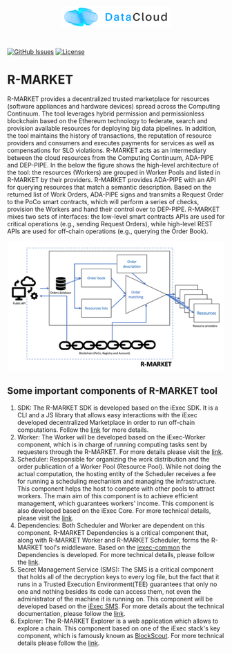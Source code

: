 <p align="center"><img width=50% src="https://raw.githubusercontent.com/DataCloud-project/toolbox/master/docs/img/datacloud_logo.png"></p>&nbsp;

[![GitHub Issues](https://img.shields.io/github/issues/DataCloud-project/R-MARKET.svg)](https://github.com/DataCloud-project/R-MARKET/issues)
[![License](https://img.shields.io/badge/license-Apache2.0-blue.svg)](https://opensource.org/licenses/Apache-2.0)

# R-MARKET

R-MARKET provides a decentralized trusted marketplace for resources (software appliances and hardware devices) spread across the Computing Continuum. The tool leverages hybrid permission and permissionless blockchain based on the Ethereum technology to federate, search and provision available resources for deploying big data pipelines. In addition, the tool maintains the history of transactions, the reputation of resource providers and consumers and executes payments for services as well as compensations for SLO violations.
R-MARKET acts as an intermediary between the cloud resources from the Computing Continuum, ADA-PIPE and DEP-PIPE. In the below the figure shows the high-level architecture of the tool: the resources (Workers) are grouped in Worker Pools and listed in R-MARKET by their providers. R-MARKET provides ADA-PIPE with an API for querying resources that match a semantic description. Based on the returned list of Work Orders, ADA-PIPE signs and transmits a Request Order to the PoCo smart contracts, which will perform a series of checks, provision the Workers and hand their control over to DEP-PIPE.
R-MARKET mixes two sets of interfaces: the low-level smart contracts APIs are used for critical operations (e.g., sending Request Orders), while high-level REST APIs are used for off-chain operations (e.g., querying the Order Book).


![alt text](https://raw.githubusercontent.com/DataCloud-project/R-MARKET/main/docs/R-MARKET.png)

## Some important components of R-MARKET tool

1. SDK: The R-MARKET SDK is developed based on the iExec SDK. It is a CLI and a JS library that allows easy interactions with the iExec developed decentralized Marketplace in order to run off-chain computations. Follow the [link](https://github.com/DataCloud-project/R-MARKET_SDK) for more details.
2. Worker: The Worker will be developed based on the iExec-Worker component, which is in charge of running computing tasks sent by requesters through the R-MARKET. For more details please visit the [link](https://github.com/DataCloud-project/R-MARKET_Worker).
3. Scheduler: Responsible for organizing the work distribution and the order publication of a Worker Pool (Resource Pool). While not doing the actual computation, the hosting entity of the Scheduler receives a fee for running a scheduling mechanism and managing the infrastructure. This component helps the host to compete with other pools to attract workers. The main aim of this component is to achieve efficient management, which guarantees workers' income. This component is also developed based on the iExec Core. For more technical details, please visit the [link](https://github.com/DataCloud-project/R-MARKET_Scheduler).
4. Dependencies: Both Scheduler and Worker are dependent on this component. R-MARKET Dependencies is a critical component that, along with R-MARKET Worker and R-MARKET Scheduler, forms the R-MARKET tool's middleware. Based on the [iexec-common](https://github.com/iExecBlockchainComputing/iexec-common) the Dependencies is developed. For more technical details, please follow the [link](https://github.com/DataCloud-project/R-MARKET_Dependencies).
5. Secret Management Service (SMS): The SMS is a critical component that holds all of the decryption keys to every log file, but the fact that it runs in a Trusted Execution Environment(TEE) guarantees that only no one and nothing besides its code can access them, not even the administrator of the machine it is running on. This component will be developed based on the [iExec SMS](https://github.com/iExecBlockchainComputing/iexec-sms). For more details about the technical documentation, please follow the [link](https://github.com/DataCloud-project/R-MARKET_SMS).
6. Explorer: The R-MARKET Explorer is a web application which allows to explore a chain. This component based on one of the iExec stack's key component, which is famously known as [BlockScout](https://github.com/iExecBlockchainComputing/blockscout). For more technical details please follow the [link](https://github.com/DataCloud-project/R-MARKET_Explorer). 